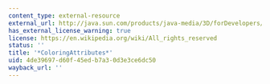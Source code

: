 ```yaml
---
content_type: external-resource
external_url: http://java.sun.com/products/java-media/3D/forDevelopers/J3D_1_2_API/j3dapi/javax/media/j3d/ColoringAttributes.html
has_external_license_warning: true
license: https://en.wikipedia.org/wiki/All_rights_reserved
status: ''
title: '*ColoringAttributes*'
uid: 4de39697-d60f-45ed-b7a3-0d3e3ce6dc50
wayback_url: ''
---
```

